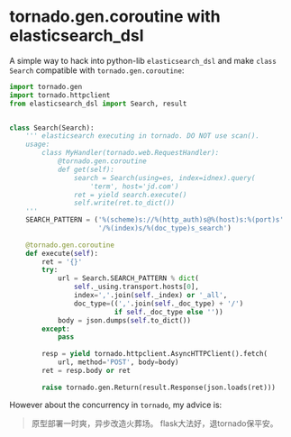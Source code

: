 # tornado.gen.coroutine with elasticsearch_dsl

A simple way to hack into python-lib `elasticsearch_dsl` and make `class Search` compatible with `tornado.gen.coroutine`:

```python
import tornado.gen
import tornado.httpclient
from elasticsearch_dsl import Search, result


class Search(Search):
    ''' elasticsearch executing in tornado. DO NOT use scan().
    usage:
        class MyHandler(tornado.web.RequestHandler):
            @tornado.gen.coroutine
            def get(self):
                search = Search(using=es, index=idnex).query(
                    'term', host='jd.com')
                ret = yield search.execute()
                self.write(ret.to_dict())
    '''
    SEARCH_PATTERN = ('%(scheme)s://%(http_auth)s@%(host)s:%(port)s'
                      '/%(index)s/%(doc_type)s_search')
                      
    @tornado.gen.coroutine
    def execute(self):
        ret = '{}'
        try:
            url = Search.SEARCH_PATTERN % dict(
                self._using.transport.hosts[0],
                index=','.join(self._index) or '_all',
                doc_type=((','.join(self._doc_type) + '/')
                          if self._doc_type else ''))
            body = json.dumps(self.to_dict())
        except:
            pass
        
        resp = yield tornado.httpclient.AsyncHTTPClient().fetch(
            url, method='POST', body=body)
        ret = resp.body or ret
        
        raise tornado.gen.Return(result.Response(json.loads(ret)))
```

However about the concurrency in `tornado`, my advice is:

> 原型部署一时爽，异步改造火葬场。
> flask大法好，退tornado保平安。
